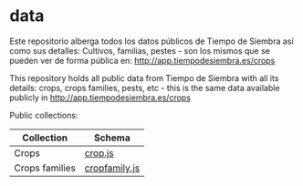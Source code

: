# data

Este repositorio alberga todos los datos públicos de Tiempo de Siembra así como sus detalles: Cultivos, familias, pestes - son los mismos que se pueden ver de forma pública en: http://app.tiempodesiembra.es/crops

This repository holds all public data from Tiempo de Siembra with all its details: crops, crops families, pests, etc - this is the same data available publicly in http://app.tiempodesiembra.es/crops

Public collections:

|Collection|Schema|
|---|---|
|Crops|[crop.js](https://github.com/TiempoDeSiembra/app-core/blob/master/common/collections/crop.js)|
|Crops families|[cropfamily.js](https://github.com/TiempoDeSiembra/app-core/blob/master/common/collections/cropfamily.js)|
